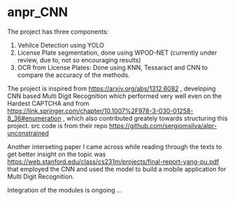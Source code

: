 # anpr_CNN
The project has three components: 

1. Vehilce Detection using YOLO 
2. License Plate segmentation, done using WPOD-NET (currently under review, due to; not so encouraging results)
3. OCR from License Plates: Done using KNN, Tessaract and CNN to compare the accuracy of the methods.

The project is inspired from https://arxiv.org/abs/1312.6082 , developing CNN based Multi Digit Recognition which performed very well even on the Hardest CAPTCHA
and from https://link.springer.com/chapter/10.1007%2F978-3-030-01258-8_36#enumeration , which also contributed greately towards structuring this project. src code is from their repo https://github.com/sergiomsilva/alpr-unconstrained

Another interseting paper I came across while reading through the texts to get better insight on the topic was https://web.stanford.edu/class/cs231m/projects/final-report-yang-pu.pdf that employed the CNN and used the model to build a mobile application for Multi Digit Recognition.

Integration of the modules is ongoing ...

